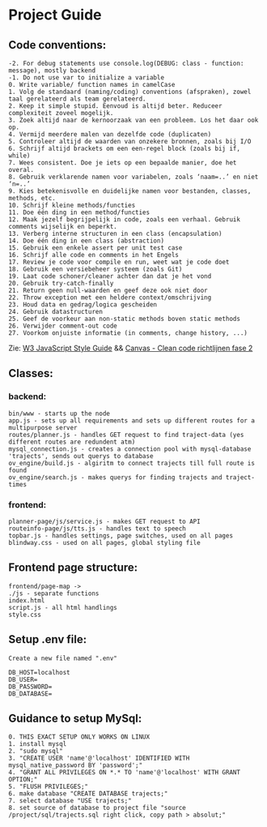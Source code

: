 # Project Guide

## Code conventions:
    -2. For debug statements use console.log(DEBUG: class - function: message), mostly backend
    -1. Do not use var to initialize a variable
    0. Write variable/ function names in camelCase
    1. Volg de standaard (naming/coding) conventions (afspraken), zowel taal gerelateerd als team gerelateerd.
    2. Keep it simple stupid. Eenvoud is altijd beter. Reduceer complexiteit zoveel mogelijk.
    3. Zoek altijd naar de kernoorzaak van een probleem. Los het daar ook op.
    4. Vermijd meerdere malen van dezelfde code (duplicaten)
    5. Controleer altijd de waarden van onzekere bronnen, zoals bij I/O
    6. Schrijf altijd brackets om een een-regel block (zoals bij if, while)
    7. Wees consistent. Doe je iets op een bepaalde manier, doe het overal.
    8. Gebruik verklarende namen voor variabelen, zoals ‘naam=..’ en niet ‘n=..’
    9. Kies betekenisvolle en duidelijke namen voor bestanden, classes, methods, etc.
    10. Schrijf kleine methods/functies
    11. Doe één ding in een method/functies
    12. Maak jezelf begrijpelijk in code, zoals een verhaal. Gebruik comments wijselijk en beperkt.
    13. Verberg interne structuren in een class (encapsulation)
    14. Doe één ding in een class (abstraction)
    15. Gebruik een enkele assert per unit test case
    16. Schrijf alle code en comments in het Engels
    17. Review je code voor compile en run, weet wat je code doet
    18. Gebruik een versiebeheer systeem (zoals Git)
    19. Laat code schoner/cleaner achter dan dat je het vond
    20. Gebruik try-catch-finally
    21. Return geen null-waarden en geef deze ook niet door
    22. Throw exception met een heldere context/omschrijving
    23. Houd data en gedrag/logica gescheiden
    24. Gebruik datastructuren
    25. Geef de voorkeur aan non-static methods boven static methods
    26. Verwijder comment-out code
    27. Voorkom onjuiste informatie (in comments, change history, ...)

Zie: [W3 JavaScript Style Guide](https://www.w3schools.com/js/js_conventions.asp) && [Canvas - Clean code richtlijnen fase 2](https://canvas.hu.nl/courses/40098/files/3862575?wrap=1)

## Classes:
### backend:
    bin/www - starts up the node
    app.js - sets up all requirements and sets up different routes for a multipurpose server
    routes/planner.js - handles GET request to find traject-data (yes different routes are redundent atm)
    mysql_connection.js - creates a connection pool with mysql-database 'trajects', sends out querys to database
    ov_engine/build.js - algiritm to connect trajects till full route is found
    ov_engine/search.js - makes querys for finding trajects and traject-times
### frontend:
    planner-page/js/service.js - makes GET request to API
    routeinfo-page/js/tts.js - handles text to speech
    topbar.js - handles settings, page switches, used on all pages
    blindway.css - used on all pages, global styling file

## Frontend page structure:
    frontend/page-map ->
    ./js - separate functions
    index.html
    script.js - all html handlings
    style.css

## Setup .env file:
    Create a new file named ".env"

    DB_HOST=localhost
    DB_USER=
    DB_PASSWORD=
    DB_DATABASE=

## Guidance to setup MySql:
    0. THIS EXACT SETUP ONLY WORKS ON LINUX
    1. install mysql
    2. "sudo mysql"
    3. "CREATE USER 'name'@'localhost' IDENTIFIED WITH mysql_native_password BY 'password';"
    4. "GRANT ALL PRIVILEGES ON *.* TO 'name'@'localhost' WITH GRANT OPTION;"
    5. "FLUSH PRIVILEGES;"
    6. make database "CREATE DATABASE trajects;"
    7. select database "USE trajects;"
    8. set source of database to project file "source /project/sql/trajects.sql right click, copy path > absolut;"

